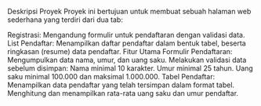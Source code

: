 Deskripsi Proyek
Proyek ini bertujuan untuk membuat sebuah halaman web sederhana yang terdiri dari dua tab:

Registrasi: Mengandung formulir untuk pendaftaran dengan validasi data.
List Pendaftar: Menampilkan daftar pendaftar dalam bentuk tabel, beserta ringkasan (resume) data pendaftar.
Fitur Utama
Formulir Pendaftaran:
Mengumpulkan data nama, umur, dan uang saku.
Melakukan validasi data sebelum disimpan:
Nama minimal 10 karakter.
Umur minimal 25 tahun.
Uang saku minimal 100.000 dan maksimal 1.000.000.
Tabel Pendaftar:
Menampilkan data pendaftar yang telah tersimpan dalam format tabel.
Menghitung dan menampilkan rata-rata uang saku dan umur pendaftar.

